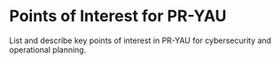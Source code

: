 # Points of Interest for PR-YAU

List and describe key points of interest in PR-YAU for cybersecurity and operational planning.
